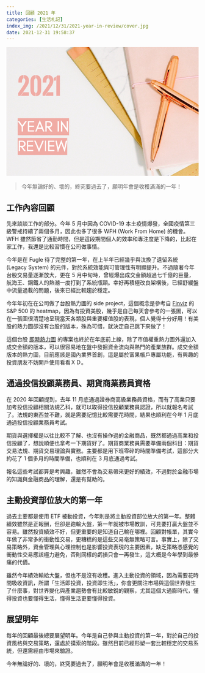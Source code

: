 ```yaml
---
title: 回顧 2021 年
categories: [生活札記]
index_img: /2021/12/31/2021-year-in-review/cover.jpg
date: 2021-12-31 19:58:37
---
```


![](/2021/12/31/2021-year-in-review/cover.jpg)

> 今年無論好的、壞的，終究要過去了，願明年會是收穫滿滿的一年！

<!-- more -->

## 工作內容回顧

先來談談工作的部分。今年 5 月中因為 COVID-19 本土疫情爆發，全國疫情第三級警戒持續了兩個多月，因此也多了很多 WFH (Work From Home) 的機會。WFH 雖然節省了通勤時間，但是這段期間個人的效率和專注度是下降的，比起在家工作，我還是比較習慣在公司做事情。

今年是在 Fugle 待了完整的第一年，在上半年已經幾乎與汰換了遺留系統 (Legacy System) 的元件，對於系統效能與可管理性有明顯提升。不過隨著今年台股交易量逐漸放大，更在 5 月中旬時，曾經爆出成交金額超過七千億的巨量，航海王、鋼鐵人的熱潮一度打到了系統瓶頸。幸好再積極改良架構後，已經舒緩盤中流量過載的問題，後來已經比較趨於穩定。

今年年初在在公司做了台股熱力圖的 side project，這個概念是參考自 [Finviz](https://finviz.com/map.ashx) 的 S&P 500 的 heatmap，因為有投資美股，幾乎是自己每天會參考的一張圖，可以在一張圖很清楚地呈現當天各類股與重要權值股的表現，個人覺得十分好用！有美股的熱力圖卻沒有台股的版本，殊為可惜，就決定自己跳下來做了！

這個台股 [即時熱力圖](https://blog.fugle.tw/how-to-use-heatmap-2021/) 的專案也終於在年底前上線，除了市值權重熱力圖外還加入成交金額的版本，可以很容易地在盤中發掘資金流向與熱門的產業族群。成交金額版本的熱力圖，目前應該是國內業界首創，這是屬於富果帳戶專屬功能，有興趣的投資朋友不妨開戶使用看看ＸＤ。

## 通過投信投顧業務員、期貨商業務員資格

在 2020 年回顧提到，去年 11 月底通過證券商高級業務員資格，而有了高業只要加考投信投顧相關法規乙科，就可以取得投信投顧業務員認證，所以就報名考試了。法規的東西並不難，就是需要記憶比較需要花時間，結果也順利在今年 1 月底通過投信投顧業務員考試。

期貨與選擇權是以往比較不了解、也沒有操作過的金融商品，既然都通過高業和投信投顧了，想說順便也拿考一下期貨好了。期貨商業務員需要準備兩個科目：期貨交易法規、期貨交易理論與實務。主要都是用下班零碎的時間準備考試，這部分大約花了 1 個多月的時間準備，也順利在 3 月底通過考試。

報名這些考試都算是考興趣，雖然不會為交易帶來更好的績效，不過對於金融市場的知識與金融商品的理解，還是有幫助的。

## 主動投資部位放大的第一年

過去主要都是使用 ETF 被動投資，今年則是將主動投資部位放大的第一年。整體績效雖然是正報酬，但卻是跑輸大盤，第一年就被市場教訓，可見要打贏大盤並不容易。雖然投資績效不好，但更重要的是知道自己輸在哪裡。回顧對帳單，其實今年做了非常多的衝動性交易，更糟糕的是這些交易毫無策略可言。事實上，除了交易策略外，資金管理與心理控制也是影響投資表現的主要因素，缺乏策略憑感覺的衝動性交易應該極力避免，否則同樣的虧損只會一再發生，這大概是今年學到最慘痛的代價。

雖然今年績效輸給大盤，但也不是沒有收穫。進入主動投資的領域，因為需要花時間吸收資訊，所謂「生活即投資，投資即生活」，你會更關注市場與這個世界發生了什麼事，對世界變化與產業趨勢會有比較敏銳的觀察，尤其這個大通膨時代，懂得投資也要懂得生活，懂得生活更要懂得投資。

## 展望明年

每年的回顧最後總要展望明年。今年是自己參與主動投資的第一年，對於自己的投資風格與交易策略，還處於摸索的階段。雖然目前已經形塑一套比較穩定的交易系統，但還需經由市場來驗證。

今年無論好的、壞的，終究要過去了，願明年會是收穫滿滿的一年！